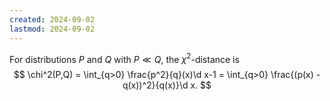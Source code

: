 ```yaml
---
created: 2024-09-02
lastmod: 2024-09-02
---
```

For distributions $P$ and $Q$ with $P\ll Q$, the $\chi^2$-distance is 
$$
\chi^2(P,Q) = \int_{q>0} \frac{p^2}{q}(x)\d x-1 = \int_{q>0} \frac{(p(x) - q(x))^2}{q(x)}\d x.
$$
